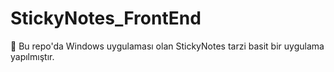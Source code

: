 # StickyNotes_FrontEnd

:notebook: Bu repo'da  Windows uygulaması olan StickyNotes tarzi basit bir uygulama yapılmıştır.


